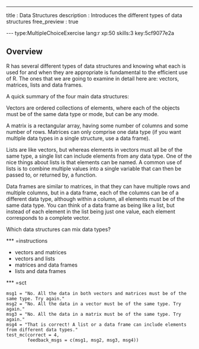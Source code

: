 ---
title         : Data Structures
description   : Introduces the different types of data structures
free_preview  : true

--- type:MultipleChoiceExercise lang:r xp:50 skills:3 key:5cf9077e2a
## Overview

R has several different types of data structures and knowing what each is used for and when they are appropriate is fundamental to the efficient use of R. The ones that we are going to examine in detail here are: vectors, matrices, lists and data frames.

A quick summary of the four main data structures:

Vectors are ordered collections of elements, where each of the objects must be of the same data type or mode, but can be any mode.

A matrix is a rectangular array, having some number of columns and some number of rows. Matrices can only comprise one data type (if you want multiple data types in a single structure, use a data frame).

Lists are like vectors, but whereas elements in vectors must all be of the same type, a single list can include elements from any data type. One of the nice things about lists is that elements can be named. A common use of lists is to combine multiple values into a single variable that can then be passed to, or returned by, a function.

Data frames are similar to matrices, in that they can have multiple rows and multiple columns, but in a data frame, each of the columns can be of a different data type, although within a column, all elements must be of the same data type. You can think of a data frame as being like a list, but instead of each element in the list being just one value, each element corresponds to a complete vector.

Which data structures can mix data types?


*** =instructions
 - vectors and matrices
 - vectors and lists
 - matrices and data frames
 - lists and data frames

*** =sct
```{r}
msg1 = "No. All the data in both vectors and matrices must be of the same type. Try again."
msg2 = "No. All the data in a vector must be of the same type. Try again."
msg3 = "No. All the data in a matrix must be of the same type. Try again."
msg4 = "That is correct! A list or a data frame can include elements from different data types."
test_mc(correct = 4, 
        feedback_msgs = c(msg1, msg2, msg3, msg4))

```
